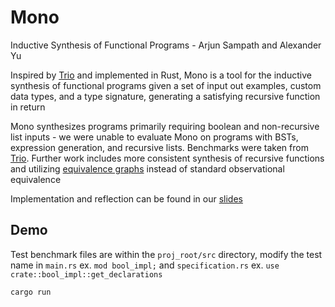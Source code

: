 # Mono
Inductive Synthesis of Functional Programs - Arjun Sampath and Alexander Yu

Inspired by [Trio](https://github.com/pslhy/trio) and implemented in Rust, Mono is a tool for the inductive synthesis of functional programs given a set of input out examples, custom data types, and a type signature, generating a satisfying recursive function in return

Mono synthesizes programs primarily requiring boolean and non-recursive list inputs - we were unable to evaluate Mono on programs with BSTs, expression generation, and recursive lists.  Benchmarks were taken from [Trio](https://github.com/pslhy/trio).  Further work includes more consistent synthesis of recursive functions and utilizing [equivalence graphs](https://egraphs-good.github.io/) instead of standard observational equivalence

Implementation and reflection can be found in our [slides](https://docs.google.com/presentation/d/1mxlQd_Sg1xPSqJp_vW99XIbWP2MobNB2E-qIPEcDME4/edit#slide=id.p)

## Demo
Test benchmark files are within the ```proj_root/src``` directory, modify the test name in ```main.rs``` ex. ```mod bool_impl;``` and ```specification.rs``` ex. ```use crate::bool_impl::get_declarations```

    cargo run
